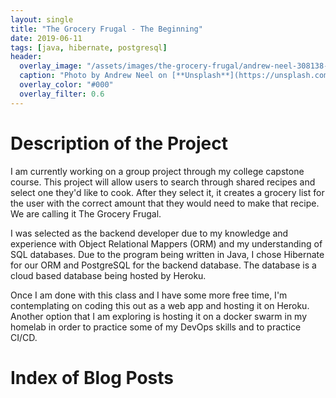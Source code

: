 ```yaml
---
layout: single
title: "The Grocery Frugal - The Beginning"
date: 2019-06-11
tags: [java, hibernate, postgresql]
header:
  overlay_image: "/assets/images/the-grocery-frugal/andrew-neel-308138-unsplash.jpg"
  caption: "Photo by Andrew Neel on [**Unsplash**](https://unsplash.com)"
  overlay_color: "#000"
  overlay_filter: 0.6
---
```


# Description of the Project

I am currently working on a group project through my college capstone course.  This project will allow users to search through shared recipes and select one they'd like to cook.  After they select it, it creates a grocery list for the user with the correct amount that they would need to make that recipe.  We are calling it The Grocery Frugal.

I was selected as the backend developer due to my knowledge and experience with Object Relational Mappers (ORM) and my understanding of SQL databases.  Due to the program being written in Java, I chose Hibernate for our ORM and PostgreSQL for the backend database.  The database is a cloud based database being hosted by Heroku.

Once I am done with this class and I have some more free time, I'm contemplating on coding this out as a web app and hosting it on Heroku.  Another option that I am exploring is hosting it on a docker swarm in my homelab in order to practice some of my DevOps skills and to practice CI/CD.  

# Index of Blog Posts

